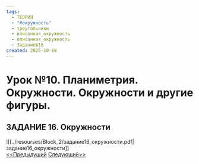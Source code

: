 ```yaml
---
tags:
  - ТЕОРИЯ
  - "#окружность"
  - треугольники
  - вписанная_окружность
  - описанная_окружность
  - Задание№16
created: 2025-10-18
---
```

# Урок №10. Планиметрия. Окружности. Окружности и другие фигуры. 
## ЗАДАНИЕ 16. Окружности  
![[../resourses/Block_2/задание16_окружности.pdf|задание16_окружности]]  
[<<Предыдущий](<Lesson 9>) [Следующий>>](<Lesson 11>)  